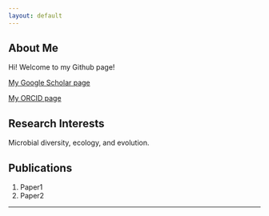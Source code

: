 ```yaml
---
layout: default
---
```


## About Me

Hi! Welcome to my Github page!

[My Google Scholar page](https://scholar.google.com/citations?user=9Vx-JTgAAAAJ&hl=en)

[My ORCID page](http://orcid.org/0000-0001-8353-3854)

## Research Interests

Microbial diversity, ecology, and evolution.

## Publications

1. Paper1
2. Paper2


---

